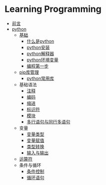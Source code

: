 # Learning Programming

* [前言](README.md)
* [python](python/README.md)
  * [基础](python/src/00-basic/README.md)
    * [什么是python](python/src/00-basic/00-python/00-什么是python.md)
    * [python安装](python/src/00-basic/00-python/01-python安装.md)
    * [python解释器](python/src/00-basic/00-python/02-python解释器.md)
    * [python环境变量](python/src/00-basic/00-python/03-python环境变量.md)
    * [编程第一步](python/src/00-basic/00-python/04-编程第一步.ipynb)
  * [pip库管理](python/src/00-basic/01-pip/00-pip.md)
    * [python常用库](python/src/00-basic/01-pip/01-常用库.md)
  * 基础语法
    * [注释](python/src/00-basic/02-基础语法/00-注释.md)
    * [编码](python/src/00-basic/02-基础语法/01-编码.md)
    * [缩进](python/src/00-basic/02-基础语法/02-缩进.md)
    * [标识符](python/src/00-basic/02-基础语法/03-标识符.md)
    * [模块](python/src/00-basic/02-基础语法/04-模块.md)
    * [多行语句与同行多语句](python/src/00-basic/02-基础语法/05-多行语句与同行多语句.md)
  * 变量
    * [变量类型](python/src/00-basic/03-变量/00-变量类型.md)
    * [变量赋值](python/src/00-basic/03-变量/01-变量赋值.md)
    * [类型转换](python/src/00-basic/03-变量/02-类型转换.md)
    * [输入与输出](python/src/00-basic/03-变量/03-输入与输出.md)
  * [运算符](python/src/00-basic/04-运算符/00-运算符.md)
  * 条件与循环
    * [条件控制](python/src/00-basic/05-条件与循环/01-条件控制.py)
    * [循环语句](python/src/00-basic/05-条件与循环/02-循环语句.md)
